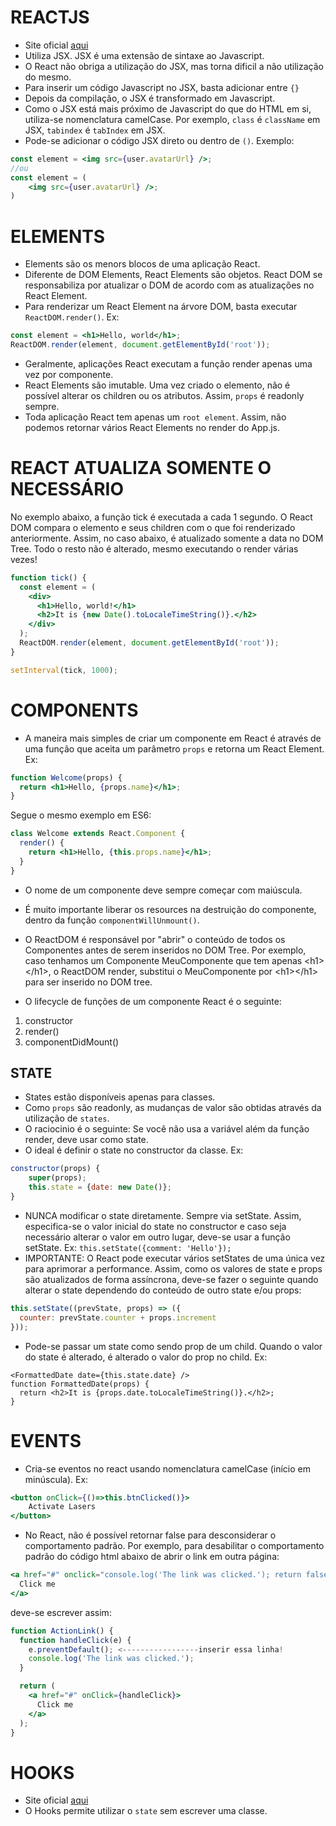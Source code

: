 # REACTJS
* Site oficial [aqui](https://pt-br.reactjs.org/)
* Utiliza JSX. JSX é uma extensão de sintaxe ao Javascript.
* O React não obriga a utilização do JSX, mas torna dificil a não utilização do mesmo. 
* Para inserir um código Javascript no JSX, basta adicionar entre `{} `
* Depois da compilação, o JSX é transformado em Javascript. 
* Como o JSX está mais próximo de Javascript do que do HTML em si, utiliza-se nomenclatura camelCase. Por exemplo, `class` é `className` em JSX, `tabindex` é `tabIndex` em JSX. 
* Pode-se adicionar o código JSX direto ou dentro de `()`. 
Exemplo: 
```jsx 
const element = <img src={user.avatarUrl} />;
//ou 
const element = (
    <img src={user.avatarUrl} />;
)
```

# ELEMENTS
* Elements são os menors blocos de uma aplicação React. 
* Diferente de DOM Elements, React Elements são objetos. React DOM se responsabiliza por atualizar o DOM de acordo com as atualizações no React Element. 
* Para renderizar um React Element na árvore DOM, basta executar `ReactDOM.render()`. Ex: 
```jsx
const element = <h1>Hello, world</h1>;
ReactDOM.render(element, document.getElementById('root'));
```
* Geralmente, aplicações React executam a função render apenas uma vez por componente.  
* React Elements são imutable. Uma vez criado o elemento, não é possível alterar os children ou os atributos. Assim, `props` é readonly sempre. 
* Toda aplicação React tem apenas um `root element`. Assim, não podemos retornar vários React Elements no render do App.js. 

# REACT ATUALIZA SOMENTE O NECESSÁRIO
No exemplo abaixo, a função  tick é executada a cada 1 segundo. 
O React DOM compara o elemento e seus children com o que foi renderizado anteriormente. Assim, no caso abaixo, é atualizado somente a data no DOM Tree. Todo o resto não é alterado, mesmo executando o render várias vezes!  
```jsx
function tick() {
  const element = (
    <div>
      <h1>Hello, world!</h1>
      <h2>It is {new Date().toLocaleTimeString()}.</h2>
    </div>
  );
  ReactDOM.render(element, document.getElementById('root'));
}

setInterval(tick, 1000);
```

# COMPONENTS
* A maneira mais simples de criar um componente em React é através de uma função que aceita um parâmetro `props` e retorna um React Element. Ex: 
```jsx
function Welcome(props) {
  return <h1>Hello, {props.name}</h1>;
}
```
Segue o mesmo exemplo em ES6: 
```jsx
class Welcome extends React.Component {
  render() {
    return <h1>Hello, {this.props.name}</h1>;
  }
}
```
* O nome de um componente deve sempre começar com maiúscula. 
* É muito importante liberar os resources na destruição do componente, dentro da função `componentWillUnmount()`.
* O ReactDOM é responsável por "abrir" o conteúdo de todos os Componentes antes de serem inseridos no DOM Tree. Por exemplo, caso tenhamos um Componente MeuComponente que tem apenas \<h1>\</h1>, o ReactDOM render, substitui o MeuComponente por \<h1>\</h1> para ser inserido no DOM tree.  

* O lifecycle de funções de um componente React é o seguinte: 
1) constructor
1) render()
1) componentDidMount()

## STATE
* States estão disponíveis apenas para classes. 
* Como `props` são readonly, as mudanças de valor são obtidas através da utilização de `states`. 
* O raciocinio é o seguinte: Se você não usa a variável além da função render, deve usar como state. 
* O ideal é definir o state no constructor da classe. Ex:
```jsx
constructor(props) {
    super(props);
    this.state = {date: new Date()};
}
``` 
* NUNCA modificar o state diretamente. Sempre via setState. Assim, especifica-se o valor inicial do state no constructor e caso seja necessário alterar o valor em outro lugar, deve-se usar a função setState. Ex: `this.setState({comment: 'Hello'});`
* IMPORTANTE: O React pode executar vários setStates de uma única vez para aprimorar a performance. Assim, como os valores de state e props são atualizados de forma assíncrona, deve-se fazer o seguinte quando alterar o state dependendo do conteúdo de outro state e/ou props: 
```jsx
this.setState((prevState, props) => ({
  counter: prevState.counter + props.increment
}));
```
* Pode-se passar um state como sendo prop de um child. Quando o valor do state é alterado, é alterado o valor do prop no child. Ex: 
```
<FormattedDate date={this.state.date} />
function FormattedDate(props) {
  return <h2>It is {props.date.toLocaleTimeString()}.</h2>;
}
```

# EVENTS
* Cria-se eventos no react usando nomenclatura camelCase (início em minúscula). Ex: 
```jsx
<button onClick={()=>this.btnClicked()}>
    Activate Lasers
</button>
```
* No React, não é possível retornar false para desconsiderar o comportamento padrão. Por exemplo, para desabilitar o comportamento padrão  do código html abaixo de abrir o link em outra página: 
```jsx
<a href="#" onclick="console.log('The link was clicked.'); return false">
  Click me
</a>
```
deve-se escrever assim: 
```jsx
function ActionLink() {
  function handleClick(e) {
    e.preventDefault(); <-----------------inserir essa linha!
    console.log('The link was clicked.');
  }

  return (
    <a href="#" onClick={handleClick}>
      Click me
    </a>
  );
}
```

# HOOKS
* Site oficial [aqui](https://pt-br.reactjs.org/docs/hooks-intro.html)
* O Hooks permite utilizar o `state` sem escrever uma classe. 
